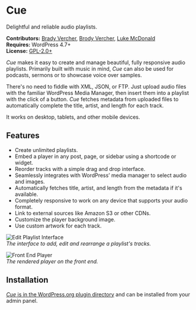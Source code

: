 # Cue

Delightful and reliable audio playlists.

__Contributors:__ [Brady Vercher](https://twitter.com/bradyvercher), [Brody Vercher](https://twitter.com/brover), [Luke McDonald](https://twitter.com/thelukemcdonald)  
__Requires:__ WordPress 4.7+  
__License:__ [GPL-2.0+](https://www.gnu.org/licenses/gpl-2.0.html)

*Cue* makes it easy to create and manage beautiful, fully responsive audio playlists. Primarily built with music in mind, *Cue* can also be used for podcasts, sermons or to showcase voice over samples.

There's no need to fiddle with XML, JSON, or FTP. Just upload audio files with the familiar WordPress Media Manager, then insert them into a playlist with the click of a button. *Cue* fetches metadata from uploaded files to automatically complete the title, artist, and length for each track.

It works on desktop, tablets, and other mobile devices.


## Features

* Create unlimited playlists.
* Embed a player in any post, page, or sidebar using a shortcode or widget.
* Reorder tracks with a simple drag and drop interface.
* Seamlessly integrates with WordPress’ media manager to select audio and images.
* Automatically fetches title, artist, and length from the metadata if it's available.
* Completely responsive to work on any device that supports your audio format.
* Link to external sources like Amazon S3 or other CDNs.
* Customize the player background image.
* Use custom artwork for each track.

![Edit Playlist Interface](screenshot-1.png)  
_The interface to add, edit and rearrange a playlist's tracks._

![Front End Player](screenshot-2.png)  
_The rendered player on the front end._


## Installation

[*Cue* is in the WordPress.org plugin directory](https://wordpress.org/plugins/cue/) and can be installed from your admin panel.

